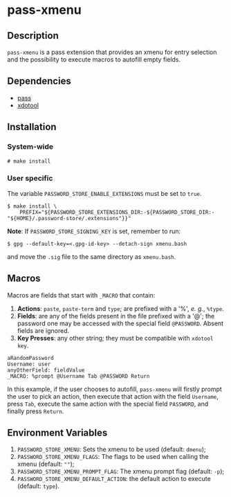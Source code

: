 # pass-xmenu

## Description
`pass-xmenu` is a pass extension that provides an xmenu for entry selection and
the possibility to execute macros to autofill empty fields.

## Dependencies
* [pass](https://www.passwordstore.org/)
* [xdotool](https://github.com/jordansissel/xdotool)

## Installation
### System-wide

```
# make install
```

### User specific
The variable `PASSWORD_STORE_ENABLE_EXTENSIONS` must be set to `true`.

```
$ make install \
	PREFIX="${PASSWORD_STORE_EXTENSIONS_DIR:-${PASSWORD_STORE_DIR:-"${HOME}/.password-store/.extensions"}}"
```

**Note**: If `PASSWORD_STORE_SIGNING_KEY` is set, remember to run:

```
$ gpg --default-key=<.gpg-id-key> --detach-sign xmenu.bash
```
and move the `.sig` file to the same directory as `xmenu.bash`.

## Macros
Macros are fields that start with `_MACRO` that contain:

1. **Actions**: `paste`, `paste-term` and `type`; are prefixed with a '%', *e. g.*, `%type`.
2. **Fields**: are any of the fields present in the file prefixed with a '@'; the
  password one may be accessed with the special field `@PASSWORD`. Absent fields
  are ignored.
3. **Key Presses**: any other string; they must be compatible with `xdotool
   key`.

```
aRandomPassword
Username: user
anyOtherField: fieldValue
_MACRO: %prompt @Username Tab @PASSWORD Return
```

In this example, if the user chooses to autofill, `pass-xmenu` will firstly
prompt the user to pick an action, then execute that action with the field
`Username`, press `Tab`, execute the same action with the special field
`PASSWORD`, and finally press `Return`.

## Environment Variables
1. `PASSWORD_STORE_XMENU`: Sets the xmenu to be used (default: `dmenu`);
2. `PASSWORD_STORE_XMENU_FLAGS`: The flags to be used when calling the xmenu
   (default: `""`);
3. `PASSWORD_STORE_XMENU_PROMPT_FLAG`: The xmenu prompt flag (default: `-p`);
4. `PASSWORD_STORE_XMENU_DEFAULT_ACTION`: the default action to execute
   (default: `type`).
